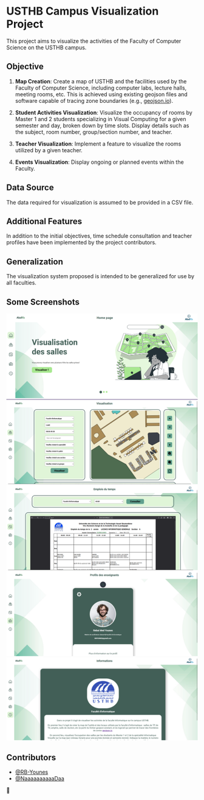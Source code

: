# USTHB Campus Visualization Project

This project aims to visualize the activities of the Faculty of Computer Science on the USTHB campus.

## Objective

1. **Map Creation**: Create a map of USTHB and the facilities used by the Faculty of Computer Science, including computer labs, lecture halls, meeting rooms, etc. This is achieved using existing geojson files and software capable of tracing zone boundaries (e.g., [geojson.io](https://geojson.io/#map=2/0/20)).

2. **Student Activities Visualization**: Visualize the occupancy of rooms by Master 1 and 2 students specializing in Visual Computing for a given semester and day, broken down by time slots. Display details such as the subject, room number, group/section number, and teacher.

3. **Teacher Visualization**: Implement a feature to visualize the rooms utilized by a given teacher.

4. **Events Visualization**: Display ongoing or planned events within the Faculty.

## Data Source

The data required for visualization is assumed to be provided in a CSV file.

## Additional Features

In addition to the initial objectives, time schedule consultation and teacher profiles have been implemented by the project contributors.

## Generalization

The visualization system proposed is intended to be generalized for use by all faculties.


## Some Screenshots
<p align="center">
  <img src="Screen-shots/1.png">
  <img src="Screen-shots/2.png">
  <img src="Screen-shots/3.png">
  <img src="Screen-shots/4.png">
  <img src="Screen-shots/5.png">
</p>

## Contributors

- [@RB-Younes](https://github.com/RB-Younes)
- [@NaaaaaaaaaaDaa](https://github.com/NaaaaaaaaaaDaa)

🚀
